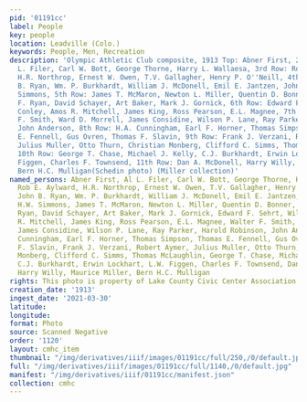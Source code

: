 ```yaml
---
pid: '01191cc'
label: People
key: people
location: Leadville (Colo.)
keywords: People, Men, Recreation
description: 'Olympic Athletic Club composite, 1913 Top: Abner First, 2nd Row: Al
  L. Filer, Carl W. Bott, George Thorne, Harry L. Wallaesa, 3rd Row: Rob E. Aylward,
  H.R. Northrop, Ernest W. Owen, T.V. Gallagher, Henry P. O''Neill, 4th Row: John
  B. Ryan, Wm. P. Burkhardt, William J. McDonell, Emil E. Jantzen, John M. Dunn, H.W.
  Simmons, 5th Row: James T. McMaron, Newton L. Miller, Quentin D. Bonner, Charles
  F. Ryan, David Schayer, Art Baker, Mark J. Gornick, 6th Row: Edward F. Sehrt, Will
  Conley, Amos R. Mitchell, James King, Ross Pearson, E.L. Magnee, 7th Row: Walter
  F. Smith, Ward D. Morrell, James Considine, Wilson P. Lane, Ray Parker, Harold Robinson,
  John Anderson, 8th Row: H.A. Cunningham, Earl F. Horner, Thomas Simpson, Thomas
  E. Fennell, Gus Ovren, Thomas F. Slavin, 9th Row: Frank J. Verzani, Robert Aymer,
  Julius Muller, Otto Thurn, Christian Monberg, Clifford C. Simms, Thomas McLaughlin,
  10th Row: George T. Chase, Michael J. Kelly, C.J. Burkhardt, Erwin Lockhart, L.W.
  Figgen, Charles F. Townsend, 11th Row: Dan A. McDonell, Harry Willy, Maurice Miller,
  Bern H.C. Mulligan(Schedin photo) (Miller collection)'
named_persons: Abner First, Al L. Filer, Carl W. Bott, George Thorne, Harry L. Wallaesa,
  Rob E. Aylward, H.R. Northrop, Ernest W. Owen, T.V. Gallagher, Henry P. O'Neill,
  John B. Ryan, Wm. P. Burkhardt, William J. McDonell, Emil E. Jantzen, John M. Dunn,
  H.W. Simmons, James T. McMaron, Newton L. Miller, Quentin D. Bonner, Charles F.
  Ryan, David Schayer, Art Baker, Mark J. Gornick, Edward F. Sehrt, Will Conley, Amos
  R. Mitchell, James King, Ross Pearson, E.L. Magnee, Walter F. Smith, Ward D. Morrell,
  James Considine, Wilson P. Lane, Ray Parker, Harold Robinson, John Anderson, H.A.
  Cunningham, Earl F. Horner, Thomas Simpson, Thomas E. Fennell, Gus Ovren, Thomas
  F. Slavin, Frank J. Verzani, Robert Aymer, Julius Muller, Otto Thurn, Christian
  Monberg, Clifford C. Simms, Thomas McLaughlin, George T. Chase, Michael J. Kelly,
  C.J. Burkhardt, Erwin Lockhart, L.W. Figgen, Charles F. Townsend, Dan A. McDonell,
  Harry Willy, Maurice Miller, Bern H.C. Mulligan
rights: This photo is property of Lake County Civic Center Association.
creation_date: '1913'
ingest_date: '2021-03-30'
latitude: 
longitude: 
format: Photo
source: Scanned Negative
order: '1120'
layout: cmhc_item
thumbnail: "/img/derivatives/iiif/images/01191cc/full/250,/0/default.jpg"
full: "/img/derivatives/iiif/images/01191cc/full/1140,/0/default.jpg"
manifest: "/img/derivatives/iiif/01191cc/manifest.json"
collection: cmhc
---
```

